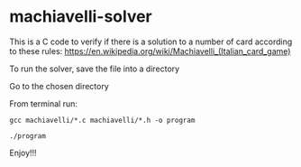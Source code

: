 # machiavelli-solver
This is a C code to verify if there is a solution to a number of card according to these rules: 
https://en.wikipedia.org/wiki/Machiavelli_(Italian_card_game)

To run the solver, save the file into a directory
  
Go to the chosen directory
  
From terminal run:
  
    gcc machiavelli/*.c machiavelli/*.h -o program
  
    ./program
  
 Enjoy!!!
